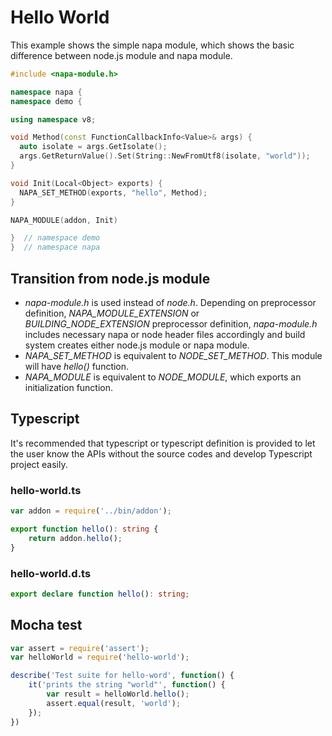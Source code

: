 # Hello World

This example shows the simple napa module, which shows the basic difference between node.js module and napa module.

```cpp
#include <napa-module.h>

namespace napa {
namespace demo {

using namespace v8;

void Method(const FunctionCallbackInfo<Value>& args) {
  auto isolate = args.GetIsolate();
  args.GetReturnValue().Set(String::NewFromUtf8(isolate, "world"));
}

void Init(Local<Object> exports) {
  NAPA_SET_METHOD(exports, "hello", Method);
}

NAPA_MODULE(addon, Init)

}  // namespace demo
}  // namespace napa
```

## Transition from node.js module
* *napa-module.h* is used instead of *node.h*. Depending on preprocessor definition, *NAPA_MODULE_EXTENSION* or
 *BUILDING_NODE_EXTENSION* preprocessor definition, *napa-module.h* includes necessary napa or node header files
  accordingly and build system creates either node.js module or napa module.
* *NAPA_SET_METHOD* is equivalent to *NODE_SET_METHOD*. This module will have *hello()* function.
* *NAPA_MODULE* is equivalent to *NODE_MODULE*, which exports an initialization function.

## Typescript
It's recommended that typescript or typescript definition is provided to let the user know the APIs without
 the source codes and develop Typescript project easily.
### hello-world.ts
```ts
var addon = require('../bin/addon');

export function hello(): string {
    return addon.hello();
}
```
### hello-world.d.ts
```d.ts
export declare function hello(): string;
```

## Mocha test
```js
var assert = require('assert');
var helloWorld = require('hello-world');

describe('Test suite for hello-word', function() {
    it('prints the string "world"', function() {
        var result = helloWorld.hello();
        assert.equal(result, 'world');
    });
})
```